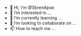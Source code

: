 - 👋 Hi, I’m @SkrenApse
- 👀 I’m interested in ...
- 🌱 I’m currently learning ...
- 💞️ I’m looking to collaborate on ...
- 📫 How to reach me ...

<!---
SkrenApse/SkrenApse is a ✨ special ✨ repository because its `README.md` (this file) appears on your GitHub profile.
You can click the Preview link to take a look at your changes.
--->
